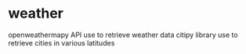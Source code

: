 # weather
openweathermapy API use to retrieve weather data
citipy library use to retrieve cities in various latitudes

